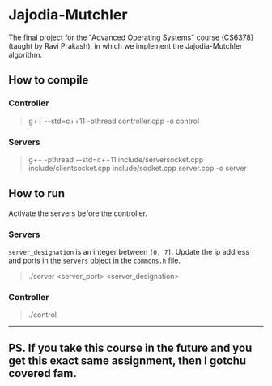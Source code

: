 # Jajodia-Mutchler
The final project for the "Advanced Operating Systems" course (CS6378) (taught by Ravi Prakash), in which we implement the Jajodia-Mutchler algorithm.

## How to compile

### Controller

> g++ --std=c++11 -pthread controller.cpp -o control


### Servers
> g++ -pthread --std=c++11 include/serversocket.cpp include/clientsocket.cpp include/socket.cpp server.cpp -o server

## How to run
Activate the servers before the controller.

### Servers
`server_designation` is an integer between `[0, 7]`. Update the ip address and ports in the [`servers` object in the `commons.h` file](https://github.com/kraftpunk97/Jajodia-Mutchler/blob/f51f7e9d7de6386133a8275319e8387c55aa7ebe/commons.h#L19).
> ./server <server_port> <server_designation>


### Controller

> ./control



---
PS. If you take this course in the future and you get this exact same assignment, then I gotchu covered fam.
---